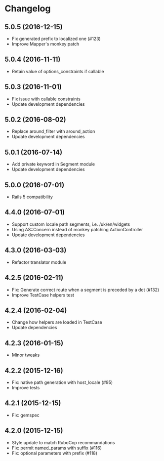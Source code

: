 # Changelog

## 5.0.5 (2016-12-15)

* Fix generated prefix to localized one (#123)
* Improve Mapper's monkey patch

## 5.0.4 (2016-11-11)

* Retain value of options_constraints if callable

## 5.0.3 (2016-11-01)

* Fix issue with callable constraints
* Update development dependencies

## 5.0.2 (2016-08-02)

* Replace around_filter with around_action
* Update development dependencies

## 5.0.1 (2016-07-14)

* Add private keyword in Segment module
* Update development dependencies

## 5.0.0 (2016-07-01)

* Rails 5 compatibility

## 4.4.0 (2016-07-01)

* Support custom locale path segments, i.e. /uk/en/widgets
* Using AS::Concern instead of monkey patching ActionController
* Update development dependencies

## 4.3.0 (2016-03-03)

* Refactor translator module

## 4.2.5 (2016-02-11)

* Fix: Generate correct route when a segment is preceded by a dot (#132)
* Improve TestCase helpers test

## 4.2.4 (2016-02-04)

* Change how helpers are loaded in TestCase
* Update dependencies

## 4.2.3 (2016-01-15)

* Minor tweaks

## 4.2.2 (2015-12-16)

* Fix: native path generation with host_locale (#95)
* Improve tests

## 4.2.1 (2015-12-15)

* Fix: gemspec

## 4.2.0 (2015-12-15)

* Style update to match RuboCop recommandations
* Fix: permit named_params with suffix (#116)
* Fix: optional parameters with prefix (#118)
